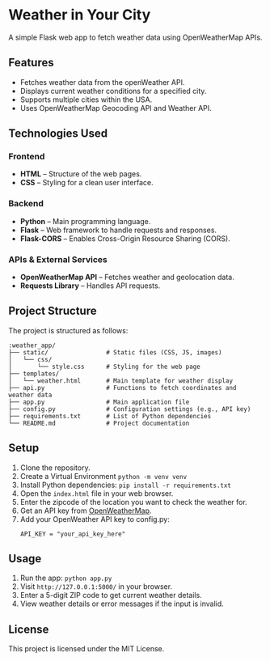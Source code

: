 # Weather in Your City 
A simple Flask web app to fetch weather data using OpenWeatherMap APIs.

## Features
- Fetches weather data from the openWeather API.
- Displays current weather conditions for a specified city.
- Supports multiple cities within the USA.
- Uses OpenWeatherMap Geocoding API and Weather API.

## Technologies Used
### Frontend  
- **HTML** – Structure of the web pages.  
- **CSS** – Styling for a clean user interface.  

### Backend  
- **Python** – Main programming language.  
- **Flask** – Web framework to handle requests and responses.  
- **Flask-CORS** – Enables Cross-Origin Resource Sharing (CORS).  

### APIs & External Services  
- **OpenWeatherMap API** – Fetches weather and geolocation data.  
- **Requests Library** – Handles API requests.  


## Project Structure

The project is structured as follows:

```
:weather_app/
├── static/                # Static files (CSS, JS, images)
│   └── css/
│       └── style.css      # Styling for the web page
├── templates/
│   └── weather.html       # Main template for weather display
├── api.py                 # Functions to fetch coordinates and weather data
├── app.py                 # Main application file
├── config.py              # Configuration settings (e.g., API key)
├── requirements.txt       # List of Python dependencies
└── README.md              # Project documentation
```

## Setup

1. Clone the repository.
2. Create a Virtual Environment `python -m venv venv`
3. Install Python dependencies: `pip install -r requirements.txt`
4. Open the `index.html` file in your web browser.
5. Enter the zipcode of the location you want to check the weather for.
6. Get an API key from [OpenWeatherMap](https://openweathermap.org/).
7. Add your OpenWeather API key to config.py:
    ```
    API_KEY = "your_api_key_here"
    ```
   
## Usage
1. Run the app: `python app.py`
2. Visit `http://127.0.0.1:5000/` in your browser.
3. Enter a 5-digit ZIP code  to get current weather details.
4. View weather details or error messages if the input is invalid.

## License
This project is licensed under the MIT License.